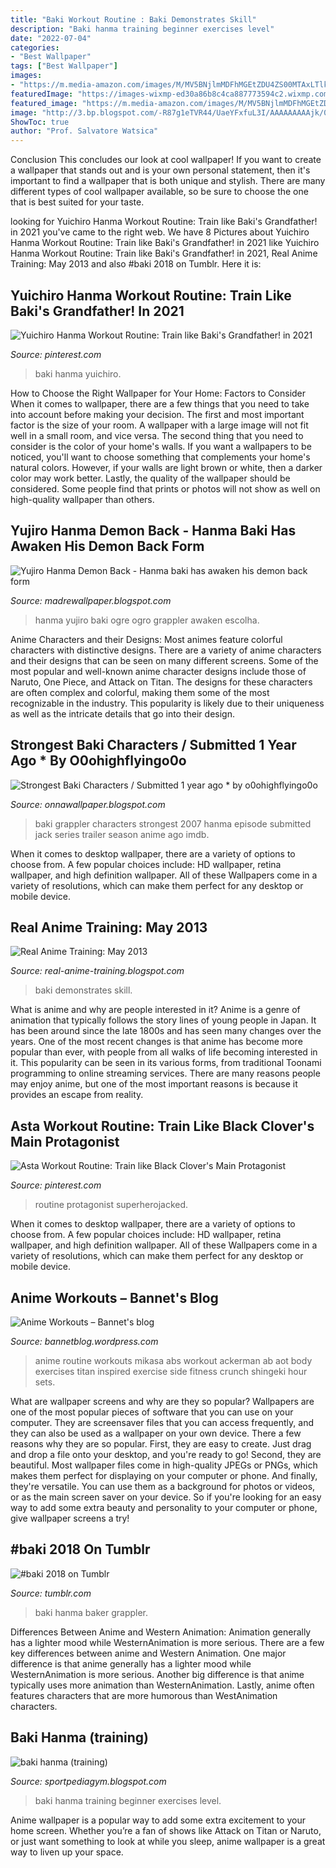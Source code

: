 ```yaml
---
title: "Baki Workout Routine : Baki Demonstrates Skill"
description: "Baki hanma training beginner exercises level"
date: "2022-07-04"
categories:
- "Best Wallpaper"
tags: ["Best Wallpaper"]
images:
- "https://m.media-amazon.com/images/M/MV5BNjlmMDFhMGEtZDU4ZS00MTAxLTlkZDMtNzk3YmYyMTUyZDFmXkEyXkFqcGdeQXVyNzU1NzE3NTg@._V1_CR0,45,480,270_AL_UX477_CR0,0,477,268_AL_.jpg"
featuredImage: "https://images-wixmp-ed30a86b8c4ca887773594c2.wixmp.com/f/4a1bf906-f341-4b73-a051-d2ea40b2c4ea/dazsin6-961640c2-a959-4b05-8c4c-dd9eb868c613.jpg/v1/fill/w_784,h_1020,q_70,strp/yujiro_hanma_aka_the_ogre_himself____by_illafied_dazsin6-pre.jpg?token=eyJ0eXAiOiJKV1QiLCJhbGciOiJIUzI1NiJ9.eyJzdWIiOiJ1cm46YXBwOiIsImlzcyI6InVybjphcHA6Iiwib2JqIjpbW3siaGVpZ2h0IjoiPD0xMTcxIiwicGF0aCI6IlwvZlwvNGExYmY5MDYtZjM0MS00YjczLWEwNTEtZDJlYTQwYjJjNGVhXC9kYXpzaW42LTk2MTY0MGMyLWE5NTktNGIwNS04YzRjLWRkOWViODY4YzYxMy5qcGciLCJ3aWR0aCI6Ijw9OTAwIn1dXSwiYXVkIjpbInVybjpzZXJ2aWNlOmltYWdlLm9wZXJhdGlvbnMiXX0.GB0LuUtDiMXhx-wQHSgPCfLA2-Q7ECnOEFmp5IRCrfc"
featured_image: "https://m.media-amazon.com/images/M/MV5BNjlmMDFhMGEtZDU4ZS00MTAxLTlkZDMtNzk3YmYyMTUyZDFmXkEyXkFqcGdeQXVyNzU1NzE3NTg@._V1_CR0,45,480,270_AL_UX477_CR0,0,477,268_AL_.jpg"
image: "http://3.bp.blogspot.com/-R87g1eTVR44/UaeYFxfuL3I/AAAAAAAAAjk/04ZiVRk7WKE/s1600/Baki+newspaper+1.jpg"
ShowToc: true
author: "Prof. Salvatore Watsica"
---
```



Conclusion
This concludes our look at cool wallpaper! If you want to create a wallpaper that stands out and is your own personal statement, then it's important to find a wallpaper that is both unique and stylish. There are many different types of cool wallpaper available, so be sure to choose the one that is best suited for your taste.

	

		
looking for Yuichiro Hanma Workout Routine: Train like Baki&#039;s Grandfather! in 2021 you've came to the right web. We have 8 Pictures about Yuichiro Hanma Workout Routine: Train like Baki&#039;s Grandfather! in 2021 like Yuichiro Hanma Workout Routine: Train like Baki&#039;s Grandfather! in 2021, Real Anime Training: May 2013 and also #baki 2018 on Tumblr. Here it is:
		
    
## Yuichiro Hanma Workout Routine: Train Like Baki&#039;s Grandfather! In 2021

<img loading=lazy src="https://i.pinimg.com/originals/33/72/aa/3372aaf0f35eda9fdcefb0759b08ffce.jpg" onerror="this.onerror=null;this.src='https://tse4.mm.bing.net/th?id=OIP.scCame0qQIKEIjQAYx3SFAHaLH&amp;pid=15.1';" alt="Yuichiro Hanma Workout Routine: Train like Baki&#039;s Grandfather! in 2021">

_Source: pinterest.com_

>baki hanma yuichiro. 

	

How to Choose the Right Wallpaper for Your Home: Factors to Consider
When it comes to wallpaper, there are a few things that you need to take into account before making your decision. The first and most important factor is the size of your room. A wallpaper with a large image will not fit well in a small room, and vice versa. 
The second thing that you need to consider is the color of your home's walls. If you want a wallpapers to be noticed, you'll want to choose something that complements your home's natural colors. However, if your walls are light brown or white, then a darker color may work better. 
Lastly, the quality of the wallpaper should be considered. Some people find that prints or photos will not show as well on high-quality wallpaper than others.

    
## Yujiro Hanma Demon Back - Hanma Baki Has Awaken His Demon Back Form

<img loading=lazy src="https://images-wixmp-ed30a86b8c4ca887773594c2.wixmp.com/f/4a1bf906-f341-4b73-a051-d2ea40b2c4ea/dazsin6-961640c2-a959-4b05-8c4c-dd9eb868c613.jpg/v1/fill/w_784,h_1020,q_70,strp/yujiro_hanma_aka_the_ogre_himself____by_illafied_dazsin6-pre.jpg?token=eyJ0eXAiOiJKV1QiLCJhbGciOiJIUzI1NiJ9.eyJzdWIiOiJ1cm46YXBwOiIsImlzcyI6InVybjphcHA6Iiwib2JqIjpbW3siaGVpZ2h0IjoiPD0xMTcxIiwicGF0aCI6IlwvZlwvNGExYmY5MDYtZjM0MS00YjczLWEwNTEtZDJlYTQwYjJjNGVhXC9kYXpzaW42LTk2MTY0MGMyLWE5NTktNGIwNS04YzRjLWRkOWViODY4YzYxMy5qcGciLCJ3aWR0aCI6Ijw9OTAwIn1dXSwiYXVkIjpbInVybjpzZXJ2aWNlOmltYWdlLm9wZXJhdGlvbnMiXX0.GB0LuUtDiMXhx-wQHSgPCfLA2-Q7ECnOEFmp5IRCrfc" onerror="this.onerror=null;this.src='https://tse2.mm.bing.net/th?id=OIP.No0wxVfexgSnVVJ0cM32zAHaJo&amp;pid=15.1';" alt="Yujiro Hanma Demon Back - Hanma baki has awaken his demon back form">

_Source: madrewallpaper.blogspot.com_

>hanma yujiro baki ogre ogro grappler awaken escolha. 

	

Anime Characters and their Designs: Most animes feature colorful characters with distinctive designs.
There are a variety of anime characters and their designs that can be seen on many different screens. Some of the most popular and well-known anime character designs include those of Naruto, One Piece, and Attack on Titan. The designs for these characters are often complex and colorful, making them some of the most recognizable in the industry. This popularity is likely due to their uniqueness as well as the intricate details that go into their design.

    
## Strongest Baki Characters / Submitted 1 Year Ago * By O0ohighflyingo0o

<img loading=lazy src="https://m.media-amazon.com/images/M/MV5BNjlmMDFhMGEtZDU4ZS00MTAxLTlkZDMtNzk3YmYyMTUyZDFmXkEyXkFqcGdeQXVyNzU1NzE3NTg@._V1_CR0,45,480,270_AL_UX477_CR0,0,477,268_AL_.jpg" onerror="this.onerror=null;this.src='https://tse3.mm.bing.net/th?id=OIP.zHMTlvvOGq_VZkdwRaebcAHaEK&amp;pid=15.1';" alt="Strongest Baki Characters / Submitted 1 year ago * by o0ohighflyingo0o">

_Source: onnawallpaper.blogspot.com_

>baki grappler characters strongest 2007 hanma episode submitted jack series trailer season anime ago imdb. 

	

When it comes to desktop wallpaper, there are a variety of options to choose from. A few popular choices include: HD wallpaper, retina wallpaper, and high definition wallpaper. All of these Wallpapers come in a variety of resolutions, which can make them perfect for any desktop or mobile device. 

    
## Real Anime Training: May 2013

<img loading=lazy src="http://3.bp.blogspot.com/-R87g1eTVR44/UaeYFxfuL3I/AAAAAAAAAjk/04ZiVRk7WKE/s1600/Baki+newspaper+1.jpg" onerror="this.onerror=null;this.src='https://tse2.mm.bing.net/th?id=OIP.WndrTWJE1gHy_ajXYCNxpQHaME&amp;pid=15.1';" alt="Real Anime Training: May 2013">

_Source: real-anime-training.blogspot.com_

>baki demonstrates skill. 

	

What is anime and why are people interested in it?
Anime is a genre of animation that typically follows the story lines of young people in Japan. It has been around since the late 1800s and has seen many changes over the years. One of the most recent changes is that anime has become more popular than ever, with people from all walks of life becoming interested in it. This popularity can be seen in its various forms, from traditional Toonami programming to online streaming services. There are many reasons people may enjoy anime, but one of the most important reasons is because it provides an escape from reality.

    
## Asta Workout Routine: Train Like Black Clover&#039;s Main Protagonist

<img loading=lazy src="https://i.pinimg.com/originals/f0/ab/9d/f0ab9d273f3359fae2d8bb44bdcc10f5.png" onerror="this.onerror=null;this.src='https://tse3.mm.bing.net/th?id=OIP.wGEfo9r0AjXFw1WYf1TWLQHaHa&amp;pid=15.1';" alt="Asta Workout Routine: Train like Black Clover&#039;s Main Protagonist">

_Source: pinterest.com_

>routine protagonist superherojacked. 

	

When it comes to desktop wallpaper, there are a variety of options to choose from. A few popular choices include: HD wallpaper, retina wallpaper, and high definition wallpaper. All of these Wallpapers come in a variety of resolutions, which can make them perfect for any desktop or mobile device. 

    
## Anime Workouts – Bannet&#039;s Blog

<img loading=lazy src="https://s-media-cache-ak0.pinimg.com/564x/01/58/32/015832aa6a4c4aea3028520d84bff78d.jpg" onerror="this.onerror=null;this.src='https://tse1.mm.bing.net/th?id=OIP.qLziM5ssY7Y7tcq_2ulncgHaL2&amp;pid=15.1';" alt="Anime Workouts – Bannet&#039;s blog">

_Source: bannetblog.wordpress.com_

>anime routine workouts mikasa abs workout ackerman ab aot body exercises titan inspired exercise side fitness crunch shingeki hour sets. 

	

What are wallpaper screens and why are they so popular?
Wallpapers are one of the most popular pieces of software that you can use on your computer. They are screensaver files that you can access frequently, and they can also be used as a wallpaper on your own device. There a few reasons why they are so popular. First, they are easy to create. Just drag and drop a file onto your desktop, and you're ready to go! Second, they are beautiful. Most wallpaper files come in high-quality JPEGs or PNGs, which makes them perfect for displaying on your computer or phone. And finally, they're versatile. You can use them as a background for photos or videos, or as the main screen saver on your device. So if you're looking for an easy way to add some extra beauty and personality to your computer or phone, give wallpaper screens a try!

    
## #baki 2018 On Tumblr

<img loading=lazy src="https://64.media.tumblr.com/f536c03b6255617c84da4de13427c589/201904795bcffa1b-d8/s2048x3072/bac75deadd16ed2eaede8b7f23ff12afecc4be30.jpg" onerror="this.onerror=null;this.src='https://tse2.mm.bing.net/th?id=OIP.UfbWo39-W1ol8raeXo3aLQHaHa&amp;pid=15.1';" alt="#baki 2018 on Tumblr">

_Source: tumblr.com_

>baki hanma baker grappler. 

	

Differences Between Anime and Western Animation: Animation generally has a lighter mood while WesternAnimation is more serious.
There are a few key differences between anime and Western Animation. One major difference is that anime generally has a lighter mood while WesternAnimation is more serious. Another big difference is that anime typically uses more animation than WesternAnimation. Lastly, anime often features characters that are more humorous than WestAnimation characters.

    
## Baki Hanma (training)

<img loading=lazy src="https://1.bp.blogspot.com/-CPeWCeeXJN8/XulDp6e7z4I/AAAAAAAAAvk/hdTN0oPDvFgoZEshJ63tmJju9ZVfSSVrwCLcBGAsYHQ/s400/baki%2Bhanma%2B%2528training%2529.JPEG" onerror="this.onerror=null;this.src='https://tse3.mm.bing.net/th?id=OIP.SD7exXYXEuUHlFU_R1yAJgAAAA&amp;pid=15.1';" alt="baki hanma (training)">

_Source: sportpediagym.blogspot.com_

>baki hanma training beginner exercises level. 

	

Anime wallpaper is a popular way to add some extra excitement to your home screen. Whether you’re a fan of shows like Attack on Titan or Naruto, or just want something to look at while you sleep, anime wallpaper is a great way to liven up your space.


